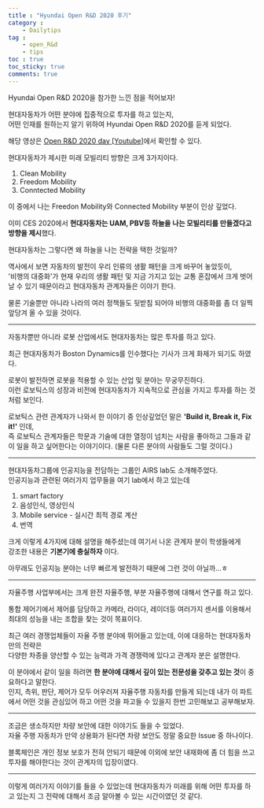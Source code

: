```yaml
---
title : "Hyundai Open R&D 2020 후기"
category :
    - Dailytips
tag :
    - open_R&d
    - tips
toc : true
toc_sticky: true
comments: true
---  
```


Hyundai Open R&D 2020을 참가한 느낀 점을 적어보자!

현대자동차가 어떤 분야에 집중적으로 투자를 하고 있는지,  
어떤 인재를 원하는지 알기 위하여 Hyundai Open R&D 2020를 듣게 되었다.  

해당 영상은 [Open R&D 2020 day [Youtube]](https://www.youtube.com/playlist?list=PL-rRSzJmICzX_rU2nKe3jiHqTtzfdDAcZ)에서 확인할 수 있다.  

현대자동차가 제시한 미래 모빌리티 방향은 크게 3가지이다.  
1. Clean Mobility  
2. Freedom Mobility  
3. Conntected Mobility  

이 중에서 나는 Freedon Mobility와 Connected Mobility 부분이 인상 깊었다.  

이미 CES 2020에서 **현대자동차는 UAM, PBV등 하늘을 나는 모빌리티를 만들겠다고 방향을 제시**했다.  

현대자동차는 그렇다면 왜 하늘을 나는 전략을 택한 것일까?  

역사에서 보면 자동차의 발전이 우리 인류의 생활 패턴을 크게 바꾸어 놓았듯이,  
'비행의 대중화'가 현재 우리의 생활 패턴 및 지금 가지고 있는 교통 혼잡에서 크게 벗어날 수 있기 때문이라고 현대자동차 관계자들은 이야기 한다.  

물론 기술뿐만 아니라 나라의 여러 정책들도 뒷받침 되어야 비행의 대중화를 좀 더 일찍 앞당겨 올 수 있을 것이다.  

---

자동차뿐만 아니라 로봇 산업에서도 현대자동차는 많은 투자를 하고 있다.  

최근 현대자동차가 Boston Dynamics를 인수했다는 기사가 크게 화제가 되기도 하였다.  

로봇이 발전하면 로봇을 적용할 수 있는 산업 및 분야는 무궁무진하다.  
이런 로보틱스의 성장과 비전에 현대자동차가 지속적으로 관심을 가지고 투자를 하는 것처럼 보인다.  

로보틱스 관련 관계자가 나와서 한 이야기 중 인상깊었던 말은 **'Build it, Break it, Fix it!'** 인데,  
즉 로보틱스 관계자들은 학문과 기술에 대한 열정이 넘치는 사람을 좋아하고 그들과 같이 일을 하고 싶어한다는 이야기이다. (물론 다른 분야의 사람들도 그럴 것이다.)  

---

현대자동차그룹에 인공지능을 전담하는 그룹인 AIRS lab도 소개해주었다.  
인공지능과 관련된 여러가지 업무들을 여기 lab에서 하고 있는데  
1. smart factory
2. 음성인식, 영상인식  
3. Mobile service - 실시간 최적 경로 계산  
4. 번역

크게 이렇게 4가지에 대해 설명을 해주셨는데 여기서 나온 관계자 분이 학생들에게  
강조한 내용은 **기본기에 충실하자** 이다.  

아무래도 인공지능 분야는 너무 빠르게 발전하기 때문에 그런 것이 아닐까...ㅎ  

---

자율주행 사업부에서는 크게 완전 자율주행, 부분 자율주행에 대해서 연구를 하고 있다.  

통합 제어기에서 제어를 담당하고 카메라, 라이다, 레이더등 여러가지 센서를 이용해서  
최대의 성능을 내는 조합을 찾는 것이 목표이다.  

최근 여러 경쟁업체들이 자율 주행 분야에 뛰어들고 있는데, 이에 대응하는 현대자동차만의 전략은  
다양한 차종을 양산할 수 있는 능력과 가격 경쟁력에 있다고 관계자 분은 설명한다.  

이 분야에서 같이 일을 하려면 **한 분야에 대해서 깊이 있는 전문성을 갖추고 있는 것**이 중요하다고 말한다.  
인지, 측위, 판단, 제어가 모두 어우러져 자율주행 자동차를 만들게 되는데 내가 이 파트에서 어떤 것을 관심있어 하고 어떤 것을 파고들 수 있을지 한번 고민해보고 공부해보자.  

---
조금은 생소하지만 차량 보안에 대한 이야기도 들을 수 있었다.  
자율 주행 자동차가 만약 상용화가 된다면 차량 보안도 정말 중요한 Issue 중 하나이다.  

블록체인은 개인 정보 보호가 전혀 안되기 때문에 이외에 보안 내재화에 좀 더 힘을 쓰고 투자를 해야한다는 것이 관계자의 입장이였다.  

---

이렇게 여러가지 이야기를 들을 수 있었는데 현대자동차가 미래를 위해 어떤 투자를 하고 있는지 그 전략에 대해서 조금 알아볼 수 있는 시간이였던 것 같다.  



